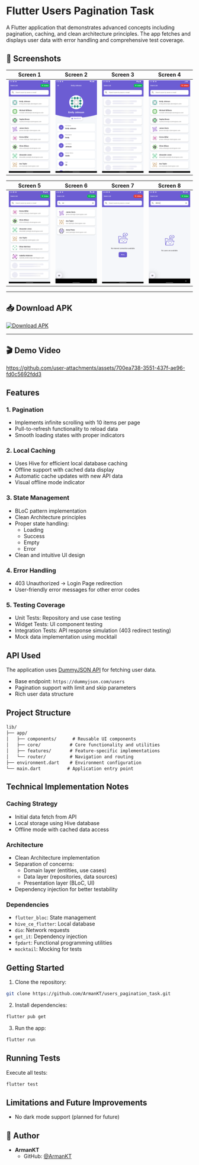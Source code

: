 # Flutter Users Pagination Task

A Flutter application that demonstrates advanced concepts including pagination, caching, and clean architecture principles. The app fetches and displays user data with  error handling and comprehensive test coverage.

## 📱 Screenshots

| Screen 1 | Screen 2 | Screen 3 | Screen 4 |
|----------|----------|----------|----------|
| ![Screen1](demo/screenshots/Screenshot_1.png) | ![Screen2](demo/screenshots/Screenshot_2.png) | ![Screen3](demo/screenshots/Screenshot_3.png) |![Screen3](demo/screenshots/Screenshot_8.png) |

| Screen 5 | Screen 6 | Screen 7 | Screen 8 |
|----------|----------|----------|----------|
| ![Screen1](demo/screenshots/Screenshot_4.png) | ![Screen2](demo/screenshots/Screenshot_5.png) | ![Screen3](demo/screenshots/Screenshot_6.png) | ![Screen3](demo/screenshots/Screenshot_7.png) |


---

## 📥 Download APK

[![Download APK](https://img.shields.io/badge/Download-APK-blue?style=for-the-badge&logo=android)](demo/apk/app-release.apk)

---

## 🎬 Demo Video
https://github.com/user-attachments/assets/700ea738-3551-437f-ae96-fd0c5692fdd3

## Features

### 1. Pagination
- Implements infinite scrolling with 10 items per page
- Pull-to-refresh functionality to reload data
- Smooth loading states with proper indicators

### 2. Local Caching
- Uses Hive for efficient local database caching
- Offline support with cached data display
- Automatic cache updates with new API data
- Visual offline mode indicator

### 3. State Management
- BLoC pattern implementation
- Clean Architecture principles
- Proper state handling:
  - Loading
  - Success
  - Empty
  - Error
- Clean and intuitive UI design

### 4. Error Handling
- 403 Unauthorized → Login Page redirection
- User-friendly error messages for other error codes

### 5. Testing Coverage
- Unit Tests: Repository and use case testing
- Widget Tests: UI component testing
- Integration Tests: API response simulation (403 redirect testing)
- Mock data implementation using mocktail

## API Used

The application uses [DummyJSON API](https://dummyjson.com) for fetching user data.
- Base endpoint: `https://dummyjson.com/users`
- Pagination support with limit and skip parameters
- Rich user data structure

## Project Structure

```
lib/
├── app/
│   ├── components/      # Reusable UI components
│   ├── core/           # Core functionality and utilities
│   ├── features/       # Feature-specific implementations
│   └── router/         # Navigation and routing
├── environment.dart    # Environment configuration
└── main.dart          # Application entry point
```

## Technical Implementation Notes

### Caching Strategy
- Initial data fetch from API
- Local storage using Hive database
- Offline mode with cached data access


### Architecture
- Clean Architecture implementation
- Separation of concerns:
  - Domain layer (entities, use cases)
  - Data layer (repositories, data sources)
  - Presentation layer (BLoC, UI)
- Dependency injection for better testability

### Dependencies
- `flutter_bloc`: State management
- `hive_ce_flutter`: Local database
- `dio`: Network requests
- `get_it`: Dependency injection
- `fpdart`: Functional programming utilities
- `mocktail`: Mocking for tests

## Getting Started

1. Clone the repository:
```bash
git clone https://github.com/ArmanKT/users_pagination_task.git
```

2. Install dependencies:
```bash
flutter pub get
```

3. Run the app:
```bash
flutter run
```

## Running Tests

Execute all tests:
```bash
flutter test
```


## Limitations and Future Improvements

- No dark mode support (planned for future)



## 👤 Author

- **ArmanKT**
  - GitHub: [@ArmanKT](https://github.com/ArmanKT)